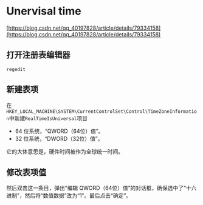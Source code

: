 # Unervisal time
[https://blog.csdn.net/qq_40197828/article/details/79334158](https://blog.csdn.net/qq_40197828/article/details/79334158)


## 打开注册表编辑器

```
regedit
```

## 新建表项

在 `HKEY_LOCAL_MACHINE\SYSTEM\CurrentControlSet\Control\TimeZoneInformation`中新建`RealTimeIsUniversal`项目


* 64 位系统，“QWORD（64位）值”。
* 32 位系统，“DWORD（32位）值”。

它的大体意思是，硬件时间被作为全球统一时间。


## 修改表项值
然后双击这一条目，弹出“编辑 QWORD（64位）值”的对话框，确保选中了“十六进制”，然后将“数值数据”改为“1”。最后点击“确定”。
